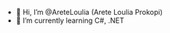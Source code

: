 - 👋 Hi, I’m @AreteLoulia (Arete Loulia Prokopi)
- 🌱 I’m currently learning C#, .NET

<!---
AreteLoulia/AreteLoulia is a ✨ special ✨ repository because its `README.md` (this file) appears on your GitHub profile.
You can click the Preview link to take a look at your changes.
--->
